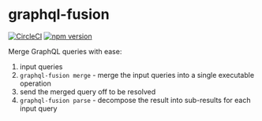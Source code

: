 # graphql-fusion

[![CircleCI](https://circleci.com/gh/Omniroot/graphql-fusion.svg?style=svg)](https://circleci.com/gh/Omniroot/graphql-fusion)
[![npm version](https://badge.fury.io/js/graphql-fusion.svg)](https://badge.fury.io/js/graphql-fusion)

Merge GraphQL queries with ease:

1. input queries
2. `graphql-fusion merge` - merge the input queries into a single executable operation
3. send the merged query off to be resolved
4. `graphql-fusion parse` - decompose the result into sub-results for each input query
